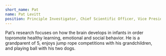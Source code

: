 ```yaml
---
short_name: Pat
name: Pat Levitt
position: Principle Investigator, Chief Scientific Officer, Vice President and Director, The Saban Research Institute
---
```


Pat’s research focuses on how the brain develops in infants in order topromote healthy learning, emotional and social behavior. He is a grandparent of 5, enjoys jump rope competitions with his grandchildren, and playing ball with his two dogs.
